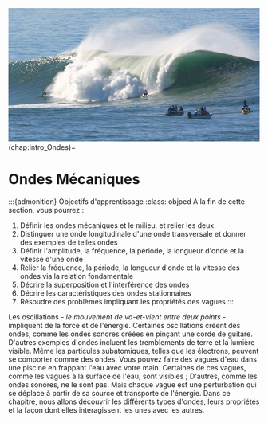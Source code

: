 ![Fig:Energie](figures/Ondes_Intro.jpg)
(chap:Intro_Ondes)=
# Ondes Mécaniques

:::{admonition} Objectifs d'apprentissage
:class: objped
À la fin de cette section, vous pourrez :

1. Définir les ondes mécaniques et le milieu, et relier les deux
2. Distinguer une onde longitudinale d'une onde transversale et donner des exemples de telles ondes
3. Définir l'amplitude, la fréquence, la période, la longueur d'onde et la vitesse d'une onde
5. Relier la fréquence, la période, la longueur d'onde et la vitesse des ondes via la relation fondamentale
6. Décrire la superposition et l'interférence des ondes
7. Décrire les caractéristiques des ondes stationnaires
8. Résoudre des problèmes impliquant les propriétés des vagues
:::

Les oscillations - *le mouvement de va-et-vient entre deux points* - impliquent de la force et de l'énergie. Certaines oscillations créent des ondes, comme les ondes sonores créées en pinçant une corde de guitare. D'autres exemples d'ondes incluent les tremblements de terre et la lumière visible. Même les particules subatomiques, telles que les électrons, peuvent se comporter comme des ondes. Vous pouvez faire des vagues d'eau dans une piscine en frappant l'eau avec votre main. Certaines de ces vagues, comme les vagues à la surface de l'eau, sont visibles ; D'autres, comme les ondes sonores, ne le sont pas. Mais chaque vague est une perturbation qui se déplace à partir de sa source et transporte de l'énergie. Dans ce chapitre, nous allons découvrir les différents types d'ondes, leurs propriétés et la façon dont elles interagissent les unes avec les autres.

```{tableofcontents}
```